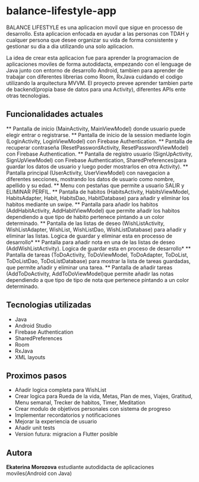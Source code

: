 # balance-lifestyle-app
BALANCE LIFESTYLE es una aplicacion movil que sigue en processo de desarrollo. Esta aplicacion enfocada en ayudar a las personas con TDAH y cualquer persona que desee organizar su vida de forma consistente y gestionar su dia a dia utilizando una solo aplicacion.

La idea de crear esta aplicacion fue para aprender la programacion de aplicaciones moviles de forma autodidacta, empezando con el lenguage de Java junto con entorno de desarrollo Android, tambien para aprender de trabajar con diferentes librerias como Room, RxJava cuidando el codigo utilizando la arquitectura MVVM. El proyecto prevee aprender tambien parte de backend(propia base de datos para una Activity), diferentes APIs ente otras tecnologias.

## Funcionalidades actuales

** Pantalla de inicio (MainActivity, MainViewModel) donde usuario puede elegir entrar o registrarse.
** Pantalla de inicio de la session mediante login (LoginActivity, LoginViewModel) con Firebase Authentication.
** Pantalla de recuperar contraseña (ResetPasswordActivity, ResetPasswordViewModel) con Firebase Authentication.
** Pantalla de registro usuario (SignUpActivity, SignUpViewModel) con Firebase Authentication, SharedPreferences(para guardar los datos de usuario y luego poder mostrarlos en otra Activity).
** Pantalla principal (UserActivity, UserViewModel) con navegacion a diferentes secciones, mostrando los datos de usuario como nombre, apellido y su edad.
** Menu con pestañas que permite a usuario SALIR y ELIMINAR PERFIL.
** Pantalla de habitos (HabitsActivity, HabitsViewModel, HabitsAdapter, Habit, HabitsDao, HabitDatabase) para añadir y eliminar los habitos mediante un swipe.
** Pantalla para añadir los habitos (AddHabitActivity, AddHabitViewModel) que permite añadir los habitos dependiendo a que tipo de habito pertenece pintando a un color determinado.
** Pantalla de las listas de deseo (WishListActivity, WishListAdapter, WishList, WishListDao, WishListDatabase) para añadir y eliminar las listas. Logica de guardar y eliminar esta en processo de desarrollo*
** Pantalla para añadir nota en una de las listas de deseo (AddWishListActivity). Logica de guardar esta en proceso de desarrollo*
** Pantalla de tareas (ToDoActivity, ToDoViewModel, ToDoAdapter, ToDoList, ToDoListDao, ToDoListDatabase) para mostrar la lista de tareas guardadas, que permite añadir y eliminar una tarea. 
** Pantalla de añadir tareas (AddToDoActivity, AddToDoViewModel)que permite añadir las notas dependiendo a que tipo de tipo de nota que pertenece pintando a un color determinado.

## Tecnologias utilizadas

- Java
- Android Studio
- Firebase Authentication
- SharedPreferences
- Room
- RxJava
- XML layouts


## Proximos pasos

- Añadir logica completa para WishList
- Crear logica para Rueda de la vida, Metas, Plan de mes, Viajes, Gratitud, Menu semanal, Trecker de habitos, Timer, Meditation
- Crear modulo de objetivos personales con sistema de progreso
- Implementar recordatorios y notificaciones
- Mejorar la experiencia de usuario
- Añadir unit tests
- Version futura: migracion a Flutter posible


## Autora

**Ekaterina Morozova**
estudiante autodidacta de aplicaciones moviles(Android con Java)






